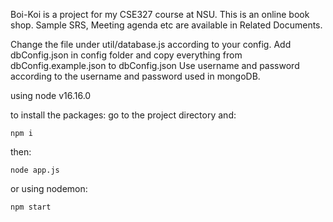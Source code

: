 Boi-Koi is a project for my CSE327 course at NSU. This is an online book shop. Sample SRS, Meeting agenda etc are available in Related Documents.

Change the file under util/database.js according to your config.
Add dbConfig.json in config folder and copy everything from dbConfig.example.json to dbConfig.json
Use username and password according to the username and password used in mongoDB.

using node v16.16.0

to install the packages:
go to the project directory and:

```
npm i
```

then:

```
node app.js
```

or using nodemon:

```
npm start
```
